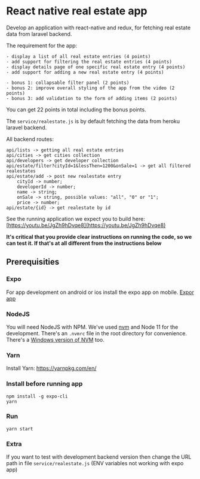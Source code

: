 # React native real estate app

Develop an application with react-native and redux, for fetching real estate data from laravel backend. 

The requirement for the app:
 
    - display a list of all real estate entries (4 points)
    - add support for filtering the real estate entries (4 points)
    - display details page of one specific real estate entry (4 points)
    - add support for adding a new real estate entry (4 points)
    
    - bonus 1: collapsable filter panel (2 points)
    - bonus 2: improve overall styling of the app from the video (2 points)
    - bonus 3: add validation to the form of adding items (2 points)

You can get 22 points in total including the bonus points.

The `service/realestate.js` is by default fetching the data from heroku laravel backend.

All backend routes:

```
api/lists -> getting all real estate entries
api/cities -> get cities collection 
api/developers -> get developer collection
api/estate/filter?cityId=1&lessThen=1200&onSale=1 -> get all filtered realestates
api/estate/add -> post new realestate entry
    cityId -> number;
    developerId -> number;
    name -> string;
    onSale -> string, possible values: "all", "0" or "1";
    price -> number;
api/estate/{id} -> get realestate by id
```

See the running application we expect you to build here:
[https://youtu.be/JgZh9hDvqe8](https://youtu.be/JgZh9hDvqe8)

**It's critical that you provide clear instructions on running the code, so we can test it. If that's at all different from the instructions below**

## Prerequisities

### Expo

For app development on android or ios install the expo app on mobile.
[Expor app](https://expo.io/)

### NodeJS

You will need NodeJS with NPM. We've used [nvm](https://github.com/creationix/nvm) and Node 11 for the development. There's an `.nvmrc` file in the root directory for convenience.
There's a [Windows version of NVM](https://github.com/coreybutler/nvm-windows) too.

### Yarn

Install Yarn:
https://yarnpkg.com/en/

### Install before running app
```
npm install -g expo-cli
yarn
```

### Run 

```
yarn start
```

### Extra 

If you want to test with development backend version then change the URL path
in file `service/realestate.js` (ENV variables not working with expo app)
